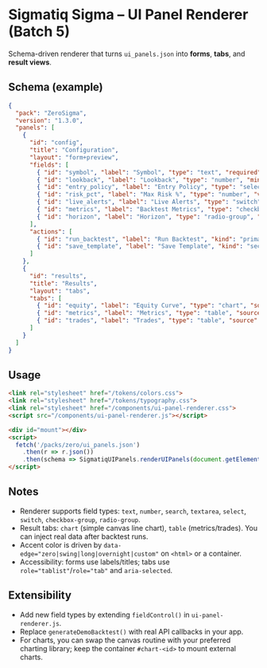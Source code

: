# Sigmatiq Sigma – UI Panel Renderer (Batch 5)

Schema-driven renderer that turns `ui_panels.json` into **forms**, **tabs**, and **result views**.

## Schema (example)

```json
{
  "pack": "ZeroSigma",
  "version": "1.3.0",
  "panels": [
    {
      "id": "config",
      "title": "Configuration",
      "layout": "form+preview",
      "fields": [
        { "id": "symbol", "label": "Symbol", "type": "text", "required": true, "placeholder": "SPY" },
        { "id": "lookback", "label": "Lookback", "type": "number", "min": 10, "max": 500, "step": 10, "value": 120 },
        { "id": "entry_policy", "label": "Entry Policy", "type": "select", "options": [["breakout","Breakout"],["reversal","Reversal"]], "value": "breakout" },
        { "id": "risk_pct", "label": "Max Risk %", "type": "number", "value": 1.0, "adornment": "%" },
        { "id": "live_alerts", "label": "Live Alerts", "type": "switch", "value": true, "inline": true },
        { "id": "metrics", "label": "Backtest Metrics", "type": "checkbox-group", "options": [["cagr","CAGR"],["sharpe","Sharpe"],["mdd","Max Drawdown"]] },
        { "id": "horizon", "label": "Horizon", "type": "radio-group", "options": [["intraday","Intraday (0DTE)"],["swing","Swing"]], "value": "intraday" }
      ],
      "actions": [
        { "id": "run_backtest", "label": "Run Backtest", "kind": "primary" },
        { "id": "save_template", "label": "Save Template", "kind": "secondary" }
      ]
    },
    {
      "id": "results",
      "title": "Results",
      "layout": "tabs",
      "tabs": [
        { "id": "equity", "label": "Equity Curve", "type": "chart", "source": "backtest.equity" },
        { "id": "metrics", "label": "Metrics", "type": "table", "source": "backtest.metrics" },
        { "id": "trades", "label": "Trades", "type": "table", "source": "backtest.trades", "paginated": true }
      ]
    }
  ]
}
```

## Usage

```html
<link rel="stylesheet" href="/tokens/colors.css">
<link rel="stylesheet" href="/tokens/typography.css">
<link rel="stylesheet" href="/components/ui-panel-renderer.css">
<script src="/components/ui-panel-renderer.js"></script>

<div id="mount"></div>
<script>
  fetch('/packs/zero/ui_panels.json')
    .then(r => r.json())
    .then(schema => SigmatiqUIPanels.renderUIPanels(document.getElementById('mount'), schema));
</script>
```

## Notes
- Renderer supports field types: `text`, `number`, `search`, `textarea`, `select`, `switch`, `checkbox-group`, `radio-group`.
- Result tabs: `chart` (simple canvas line chart), `table` (metrics/trades). You can inject real data after backtest runs.
- Accent color is driven by `data-edge="zero|swing|long|overnight|custom"` on `<html>` or a container.
- Accessibility: forms use labels/titles; tabs use `role="tablist"`/`role="tab"` and `aria-selected`.

## Extensibility
- Add new field types by extending `fieldControl()` in `ui-panel-renderer.js`.
- Replace `generateDemoBacktest()` with real API callbacks in your app.
- For charts, you can swap the canvas routine with your preferred charting library;
  keep the container `#chart-<id>` to mount external charts.